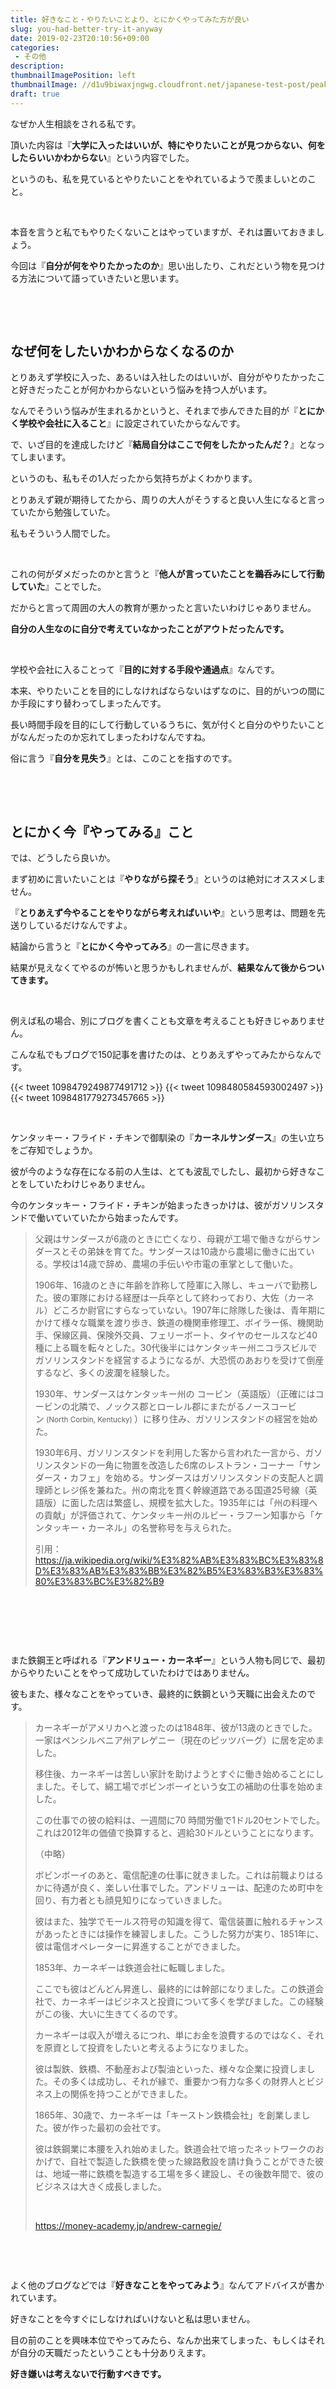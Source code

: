 ```yaml
---
title: 好きなこと・やりたいことより、とにかくやってみた方が良い
slug: you-had-better-try-it-anyway
date: 2019-02-23T20:10:56+09:00
categories: 
 - その他
description: 
thumbnailImagePosition: left
thumbnailImage: //d1u9biwaxjngwg.cloudfront.net/japanese-test-post/peak-140.jpg
draft: true
---
```

<!--more-->

なぜか人生相談をされる私です。

頂いた内容は『<strong>大学に入ったはいいが、特にやりたいことが見つからない、何をしたらいいかわからない</strong>』という内容でした。

というのも、私を見ているとやりたいことをやれているようで羨ましいとのこと。

&nbsp;

本音を言うと私でもやりたくないことはやっていますが、それは置いておきましょう。

今回は『<strong>自分が何をやりたかったのか</strong>』思い出したり、これだという物を見つける方法について語っていきたいと思います。

&nbsp;

&nbsp;
<h2>なぜ何をしたいかわからなくなるのか</h2>
とりあえず学校に入った、あるいは入社したのはいいが、自分がやりたかったこと好きだったことが何かわからないという悩みを持つ人がいます。

なんでそういう悩みが生まれるかというと、それまで歩んできた目的が『<strong>とにかく学校や会社に入ること</strong>』に設定されていたからなんです。

で、いざ目的を達成したけど『<strong>結局自分はここで何をしたかったんだ？</strong>』となってしまいます。

というのも、私もその1人だったから気持ちがよくわかります。

とりあえず親が期待してたから、周りの大人がそうすると良い人生になると言っていたから勉強していた。

私もそういう人間でした。

&nbsp;

これの何がダメだったのかと言うと『<strong>他人が言っていたことを鵜呑みにして行動していた</strong>』ことでした。

だからと言って周囲の大人の教育が悪かったと言いたいわけじゃありません。

<strong>自分の人生なのに自分で考えていなかったことがアウトだったんです。</strong>

&nbsp;

学校や会社に入ることって『<strong>目的に対する手段や通過点</strong>』なんです。

本来、やりたいことを目的にしなければならないはずなのに、目的がいつの間にか手段にすり替わってしまったんです。

長い時間手段を目的にして行動しているうちに、気が付くと自分のやりたいことがなんだったのか忘れてしまったわけなんですね。

俗に言う『<strong>自分を見失う</strong>』とは、このことを指すのです。

&nbsp;

&nbsp;
<h2>とにかく今『やってみる』こと</h2>
では、どうしたら良いか。

まず初めに言いたいことは『<strong>やりながら探そう</strong>』というのは絶対にオススメしません。

『<strong>とりあえず今やることをやりながら考えればいいや</strong>』という思考は、問題を先送りしているだけなんですよ。

結論から言うと『<strong>とにかく今やってみろ</strong>』の一言に尽きます。

結果が見えなくてやるのが怖いと思うかもしれませんが、<strong>結果なんて後からついてきます。</strong>

&nbsp;

例えば私の場合、別にブログを書くことも文章を考えることも好きじゃありません。

こんな私でもブログで150記事を書けたのは、とりあえずやってみたからなんです。

{{< tweet 1098479249877491712 >}}
{{< tweet 1098480584593002497 >}}
{{< tweet 1098481779273457665 >}}
&nbsp;

&nbsp;

ケンタッキー・フライド・チキンで御馴染の『<strong>カーネルサンダース</strong>』の生い立ちをご存知でしょうか。

彼が今のような存在になる前の人生は、とても波乱でしたし、最初から好きなことをしていたわけじゃありません。

今のケンタッキー・フライド・チキンが始まったきっかけは、彼がガソリンスタンドで働いていていたから始まったんです。
<blockquote>父親はサンダースが6歳のときに亡くなり<sup id="cite_ref-corbinkentucky_2-0" class="reference"></sup>、母親が工場で働きながらサンダースとその弟妹を育てた<sup id="cite_ref-kfc-colonel_3-0" class="reference"></sup>。サンダースは10歳から農場に働きに出ている<sup id="cite_ref-kfc-colonel_3-1" class="reference"></sup><sup id="cite_ref-kfcus-history_4-0" class="reference"></sup>。学校は14歳で辞め、農場の手伝いや市電の車掌として働いた<sup id="cite_ref-kfc-colonelA_5-0" class="reference"></sup><sup id="cite_ref-kfcus-history_4-1" class="reference"></sup>。

1906年、16歳のときに年齢を詐称して陸軍に入隊し、キューバで勤務した。彼の軍隊における経歴は一兵卒として終わっており、大佐（カーネル）どころか尉官にすらなっていない。1907年に除隊した後は、青年期にかけて様々な職業を渡り歩き、鉄道の機関車修理工、ボイラー係、機関助手、保線区員、保険外交員、フェリーボート、タイヤのセールスなど40種に上る職を転々とした<sup id="cite_ref-kfc-colonelA_5-1" class="reference"></sup>。30代後半にはケンタッキー州ニコラスビルでガソリンスタンドを経営するようになるが、大恐慌のあおりを受けて倒産するなど、多くの波瀾を経験した<sup id="cite_ref-kfc-colonel_3-2" class="reference"></sup>。

1930年、サンダースはケンタッキー州の <span title="リンク先の項目はまだありません。新規の執筆や他言語版からの翻訳が望まれます。">コービン<span class="noprint">（英語版）</span></span>（正確にはコービンの北隣で、ノックス郡とローレル郡にまたがるノースコービン<small> (<span lang="en">North Corbin, Kentucky</span>) </small>）に移り住み、ガソリンスタンドの経営を始めた<sup id="cite_ref-corbinkentucky_2-1" class="reference"></sup>。

1930年6月、ガソリンスタンドを利用した客から言われた一言から、ガソリンスタンドの一角に物置を改造した6席のレストラン・コーナー「サンダース・カフェ」を始める<sup id="cite_ref-kfc-colonel_3-3" class="reference"></sup><sup id="cite_ref-6" class="reference"></sup>。サンダースはガソリンスタンドの支配人と調理師とレジ係を兼ねた<sup id="cite_ref-kfcus-history_4-2" class="reference"></sup>。州の南北を貫く幹線道路である<span title="リンク先の項目はまだありません。新規の執筆や他言語版からの翻訳が望まれます。">国道25号線<span class="noprint">（英語版）</span></span>に面した店は繁盛し、規模を拡大した<sup id="cite_ref-corbinkentucky_2-2" class="reference"></sup>。1935年には「州の料理への貢献」が評価されて<sup id="cite_ref-kfcus-history_4-3" class="reference"></sup>、ケンタッキー州のルビー・ラフーン知事から「ケンタッキー・カーネル」の名誉称号を与えられた<sup id="cite_ref-kfc-colonel_3-4" class="reference"></sup><sup id="cite_ref-kfc-faq_1-1" class="reference"></sup><sup id="cite_ref-7" class="reference"></sup>。

引用：<a href="https://ja.wikipedia.org/wiki/%E3%82%AB%E3%83%BC%E3%83%8D%E3%83%AB%E3%83%BB%E3%82%B5%E3%83%B3%E3%83%80%E3%83%BC%E3%82%B9">https://ja.wikipedia.org/wiki/%E3%82%AB%E3%83%BC%E3%83%8D%E3%83%AB%E3%83%BB%E3%82%B5%E3%83%B3%E3%83%80%E3%83%BC%E3%82%B9</a></blockquote>
&nbsp;

&nbsp;

&nbsp;

また鉄鋼王と呼ばれる『<strong>アンドリュー・カーネギー</strong>』という人物も同じで、最初からやりたいことをやって成功していたわけではありません。

彼もまた、様々なことをやっていき、最終的に鉄鋼という天職に出会えたのです。
<blockquote>カーネギーがアメリカへと渡ったのは1848年、彼が13歳のときでした。一家はペンシルベニア州アレゲニー（現在のピッツバーグ）に居を定めました。

移住後、カーネギーは苦しい家計を助けようとすぐに働き始めることにしました。そして、綿工場でボビンボーイという女工の補助の仕事を始めました。

この仕事での彼の給料は、一週間に70 時間労働で1ドル20セントでした。これは2012年の価値で換算すると、週給30ドルということになります。

（中略）

ボビンボーイのあと、電信配達の仕事に就きました。これは前職よりはるかに待遇が良く、楽しい仕事でした。アンドリューは、配達のため町中を回り、有力者とも顔見知りになっていきました。

彼はまた、独学でモールス符号の知識を得て、電信装置に触れるチャンスがあったときには操作を練習しました。こうした努力が実り、1851年に、彼は電信オペレーターに昇進することができました。

1853年、カーネギーは鉄道会社に転職しました。

ここでも彼はどんどん昇進し、最終的には幹部になりました。この鉄道会社で、カーネギーはビジネスと投資について多くを学びました。この経験がこの後、大いに生きてくるのです。

カーネギーは収入が増えるにつれ、単にお金を浪費するのではなく、それを原資として投資をしたいと考えるようになりました。

彼は製鉄、鉄橋、不動産および製油といった、様々な企業に投資しました。その多くは成功し、それが縁で、重要かつ有力な多くの財界人とビジネス上の関係を持つことができました。

1865年、30歳で、カーネギーは「キーストン鉄橋会社」を創業しました。彼が作った最初の会社です。

彼は鉄鋼業に本腰を入れ始めました。鉄道会社で培ったネットワークのおかげで、自社で製造した鉄橋を使った線路敷設を請け負うことができた彼は、地域一帯に鉄橋を製造する工場を多く建設し、その後数年間で、彼のビジネスは大きく成長しました。

&nbsp;

https://money-academy.jp/andrew-carnegie/</blockquote>
&nbsp;

&nbsp;

よく他のブログなどでは『<strong>好きなことをやってみよう</strong>』なんてアドバイスが書かれています。

好きなことを今すぐにしなければいけないと私は思いません。

目の前のことを興味本位でやってみたら、なんか出来てしまった、もしくはそれが自分の天職だったということも十分ありえます。

<strong>好き嫌いは考えないで行動すべきです。</strong>
